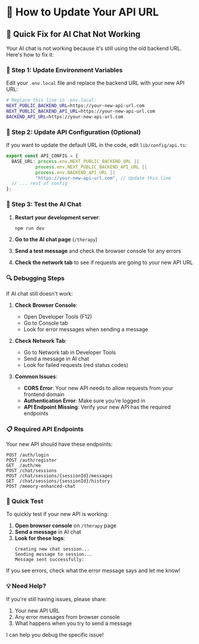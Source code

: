 # 🔧 How to Update Your API URL

## 🎯 Quick Fix for AI Chat Not Working

Your AI chat is not working because it's still using the old backend URL. Here's how to fix it:

### 📝 Step 1: Update Environment Variables

Edit your `.env.local` file and replace the backend URL with your new API URL:

```bash
# Replace this line in .env.local:
NEXT_PUBLIC_BACKEND_URL=https://your-new-api-url.com
NEXT_PUBLIC_BACKEND_API_URL=https://your-new-api-url.com
BACKEND_API_URL=https://your-new-api-url.com
```

### 📝 Step 2: Update API Configuration (Optional)

If you want to update the default URL in the code, edit `lib/config/api.ts`:

```typescript
export const API_CONFIG = {
  BASE_URL: process.env.NEXT_PUBLIC_BACKEND_URL || 
           process.env.NEXT_PUBLIC_BACKEND_API_URL || 
           process.env.BACKEND_API_URL || 
           "https://your-new-api-url.com", // Update this line
  // ... rest of config
};
```

### 🧪 Step 3: Test the AI Chat

1. **Restart your development server**:
   ```bash
   npm run dev
   ```

2. **Go to the AI chat page** (`/therapy`)

3. **Send a test message** and check the browser console for any errors

4. **Check the network tab** to see if requests are going to your new API URL

### 🔍 Debugging Steps

If AI chat still doesn't work:

1. **Check Browser Console**:
   - Open Developer Tools (F12)
   - Go to Console tab
   - Look for error messages when sending a message

2. **Check Network Tab**:
   - Go to Network tab in Developer Tools
   - Send a message in AI chat
   - Look for failed requests (red status codes)

3. **Common Issues**:
   - **CORS Error**: Your new API needs to allow requests from your frontend domain
   - **Authentication Error**: Make sure you're logged in
   - **API Endpoint Missing**: Verify your new API has the required endpoints

### 📋 Required API Endpoints

Your new API should have these endpoints:

```
POST /auth/login
POST /auth/register
GET  /auth/me
POST /chat/sessions
POST /chat/sessions/{sessionId}/messages
GET  /chat/sessions/{sessionId}/history
POST /memory-enhanced-chat
```

### 🚀 Quick Test

To quickly test if your new API is working:

1. **Open browser console** on `/therapy` page
2. **Send a message** in AI chat
3. **Look for these logs**:
   ```
   Creating new chat session...
   Sending message to session...
   Message sent successfully:
   ```

If you see errors, check what the error message says and let me know!

### 💡 Need Help?

If you're still having issues, please share:
1. Your new API URL
2. Any error messages from browser console
3. What happens when you try to send a message

I can help you debug the specific issue!